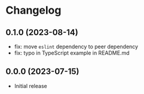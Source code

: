 # Changelog

## 0.1.0 (2023-08-14)

 - fix: move `eslint` dependency to peer dependency
 - fix: typo in TypeScript example in README.md

## 0.0.0 (2023-07-15)

 - Initial release
